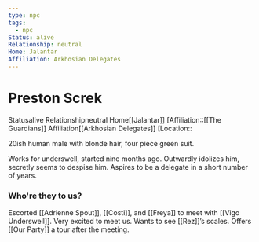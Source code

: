 ```yaml
---
type: npc
tags:
  - npc
Status: alive
Relationship: neutral
Home: Jalantar
Affiliation: Arkhosian Delegates
---
```


# Preston Screk
<span class="dataview inline-field"><span class="inline-field-key">Status</span><span class="inline-field-value">alive</span></span>
<span class="dataview inline-field"><span class="inline-field-key">Relationship</span><span class="inline-field-value">neutral</span></span>
<span class="dataview inline-field"><span class="inline-field-key">Home</span><span class="inline-field-value">[[Jalantar]]</span></span>
[Affiliation::[[The Guardians]]
<span class="dataview inline-field"><span class="inline-field-key">Affiliation</span><span class="inline-field-value">[[Arkhosian Delegates]]</span></span>
[Location::

20ish human male with blonde hair, four piece green suit.

Works for underswell, started nine months ago. Outwardly idolizes him, secretly seems to despise him. Aspires to be a delegate in a short number of years. 

### Who're they to us? 
Escorted [[Adrienne Spout]], [[Costi]], and [[Freya]] to meet with [[Vigo Underswell]]. Very excited to meet us. Wants to see [[Rez]]’s scales. Offers [[Our Party]] a tour after the meeting. 
